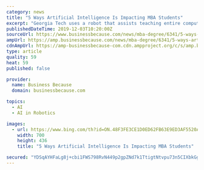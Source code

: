 ```yaml
---
category: news
title: "5 Ways Artificial Intelligence Is Impacting MBA Students"
excerpt: "Georgia Tech uses a robot that assists teaching entire computer science classes. “AI’s ability to analyze large amounts of data in real-time helps to meet MBA students' need for continual, targeted practice and personalized feedback,” says Margherita Pagani, director of the research center on Artificial Intelligence in Value Creation at ..."
publishedDateTime: 2019-12-03T10:20:00Z
sourceUrl: https://www.businessbecause.com/news/mba-degree/6341/5-ways-artificial-intelligence-is-impacting-mba-students
ampUrl: https://amp.businessbecause.com/news/mba-degree/6341/5-ways-artificial-intelligence-is-impacting-mba-students
cdnAmpUrl: https://amp-businessbecause-com.cdn.ampproject.org/c/s/amp.businessbecause.com/news/mba-degree/6341/5-ways-artificial-intelligence-is-impacting-mba-students
type: article
quality: 59
heat: 59
published: false

provider:
  name: Business Because
  domain: businessbecause.com

topics:
  - AI
  - AI in Robotics

images:
  - url: https://www.bing.com/th?id=ON.48F3FE3CE1D0ED62FB63E9ED3AF5520A
    width: 700
    height: 436
    title: "5 Ways Artificial Intelligence Is Impacting MBA Students"

secured: "YDSqAYHFaLg8j+cbi1FWS798RvN449p2gpZNd7k1TtigtNtvpu73n5CIXbkGgwiMT+3tY8eZGNoOOvXgnrV7AXkPYBLCQDS4MTnWCZiwBPoL4H/gnlIFEJKXp6/kTUg8p3NBmIbVGZ2xwvUS7ZHUCRHHMtqP/YgSiJL9kAnf+tRwHv6La8aK6P7osv3I9VibFykhguDhNm7hPmhl0JgbT8zzs0GX6Zn0MuHpyFmB/40lZx8CjCoCVqIoh6b6SVg01DuiFrcOPk/uyKX5XrxT+w==;y/TEaJOqp1qV2lLV6WWcwA=="
---
```


